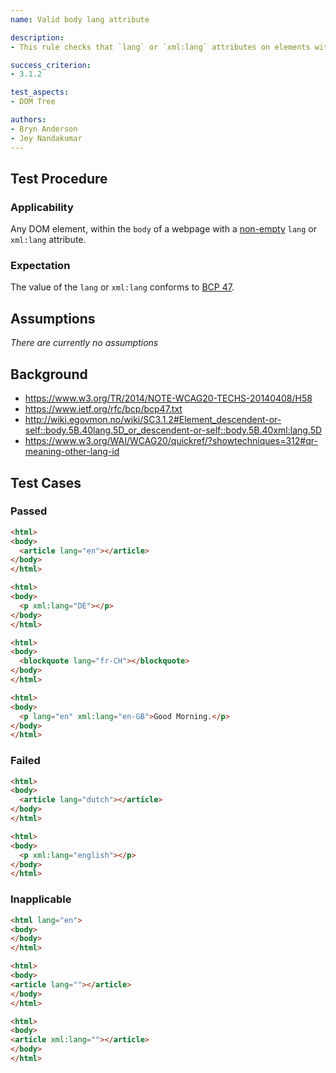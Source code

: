 ```yaml
---
name: Valid body lang attribute

description:
- This rule checks that `lang` or `xml:lang` attributes on elements within the `body` of a web page conforms to [BCP 47](https://www.ietf.org/rfc/bcp/bcp47.txt).

success_criterion:
- 3.1.2

test_aspects:
- DOM Tree

authors:
- Bryn Anderson
- Jey Nandakumar
---
```


## Test Procedure

### Applicability

Any DOM element, within the `body` of a webpage with a [non-empty](#non-empty) `lang` or `xml:lang` attribute.

### Expectation

The value of the `lang` or `xml:lang` conforms to [BCP 47](https://www.ietf.org/rfc/bcp/bcp47.txt).

## Assumptions

*There are currently no assumptions*

## Background

- https://www.w3.org/TR/2014/NOTE-WCAG20-TECHS-20140408/H58
- https://www.ietf.org/rfc/bcp/bcp47.txt
- http://wiki.egovmon.no/wiki/SC3.1.2#Element_descendent-or-self::body.5B.40lang.5D_or_descendent-or-self::body.5B.40xml:lang.5D
- https://www.w3.org/WAI/WCAG20/quickref/?showtechniques=312#qr-meaning-other-lang-id

## Test Cases

### Passed

```html
<html>
<body> 
  <article lang="en"></article>
</body>
</html>
```

```html
<html>
<body>
  <p xml:lang="DE"></p>
</body>
</html>
```

```html
<html>
<body>
  <blockquote lang="fr-CH"></blockquote>
</body>
</html>
```

```html
<html>
<body>
  <p lang="en" xml:lang="en-GB">Good Morning.</p>
</body>
</html>
```

### Failed

```html
<html>
<body>
  <article lang="dutch"></article>
</body>
</html>
```

```html
<html>
<body>
  <p xml:lang="english"></p>
</body>
</html>
```

### Inapplicable

```html
<html lang="en">
<body>
</body>
</html>
```

```html
<html>
<body>
<article lang=""></article>
</body>
</html>
```

```html
<html>
<body>
<article xml:lang=""></article>
</body>
</html>
```
